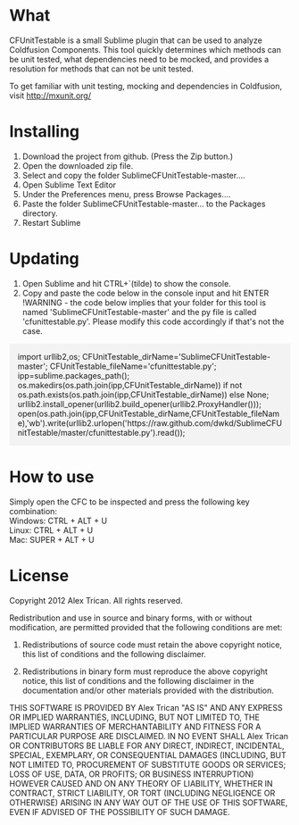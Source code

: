 What
============
CFUnitTestable is a small Sublime plugin that can be used to analyze Coldfusion Components.
This tool quickly determines which methods can be unit tested, what dependencies need to be mocked, and provides a resolution for methods that can not be unit tested.

To get familiar with unit testing, mocking and dependencies in Coldfusion, visit http://mxunit.org/


Installing
============
1. Download the project from github. (Press the Zip button.)
2. Open the downloaded zip file.
3. Select and copy the folder SublimeCFUnitTestable-master....
4. Open Sublime Text Editor
5. Under the Preferences menu, press Browse Packages....
6. Paste the folder SublimeCFUnitTestable-master... to the Packages directory.
7. Restart Sublime

Updating
========
1. Open Sublime and hit CTRL+`(tilde) to show the console.
2. Copy and paste the code below in the console input and hit ENTER
!WARNING - the code below implies that your folder for this tool is named 'SublimeCFUnitTestable-master' and the py file is called 'cfunittestable.py'. Please modify this code accordingly if that's not the case.

<div style="background:#f3f3f3; padding:15px;">
	import urllib2,os; CFUnitTestable_dirName='SublimeCFUnitTestable-master'; CFUnitTestable_fileName='cfunittestable.py'; ipp=sublime.packages_path(); os.makedirs(os.path.join(ipp,CFUnitTestable_dirName)) if not os.path.exists(os.path.join(ipp,CFUnitTestable_dirName)) else None; urllib2.install_opener(urllib2.build_opener(urllib2.ProxyHandler())); open(os.path.join(ipp,CFUnitTestable_dirName,CFUnitTestable_fileName),'wb').write(urllib2.urlopen('https://raw.github.com/dwkd/SublimeCFUnitTestable/master/cfunittestable.py').read());	
</div>

How to use
============
Simply open the CFC to be inspected and press the following key combination:<br/>
Windows: CTRL + ALT + U<br/>
Linux: CTRL + ALT + U<br/>
Mac: SUPER + ALT + U<br/>

License
=======
Copyright 2012 Alex Trican. All rights reserved.

Redistribution and use in source and binary forms, with or without
modification, are permitted provided that the following conditions are met:

1. Redistributions of source code must retain the above copyright notice, this
   list of conditions and the following disclaimer.

2. Redistributions in binary form must reproduce the above copyright notice,
   this list of conditions and the following disclaimer in the documentation
   and/or other materials provided with the distribution.

THIS SOFTWARE IS PROVIDED BY Alex Trican "AS IS" AND ANY EXPRESS OR IMPLIED
WARRANTIES, INCLUDING, BUT NOT LIMITED TO, THE IMPLIED WARRANTIES OF
MERCHANTABILITY AND FITNESS FOR A PARTICULAR PURPOSE ARE DISCLAIMED. IN NO
EVENT SHALL Alex Trican OR CONTRIBUTORS BE LIABLE FOR ANY DIRECT, INDIRECT,
INCIDENTAL, SPECIAL, EXEMPLARY, OR CONSEQUENTIAL DAMAGES (INCLUDING, BUT NOT
LIMITED TO, PROCUREMENT OF SUBSTITUTE GOODS OR SERVICES; LOSS OF USE, DATA, OR
PROFITS; OR BUSINESS INTERRUPTION) HOWEVER CAUSED AND ON ANY THEORY OF
LIABILITY, WHETHER IN CONTRACT, STRICT LIABILITY, OR TORT (INCLUDING NEGLIGENCE
OR OTHERWISE) ARISING IN ANY WAY OUT OF THE USE OF THIS SOFTWARE, EVEN IF
ADVISED OF THE POSSIBILITY OF SUCH DAMAGE.
